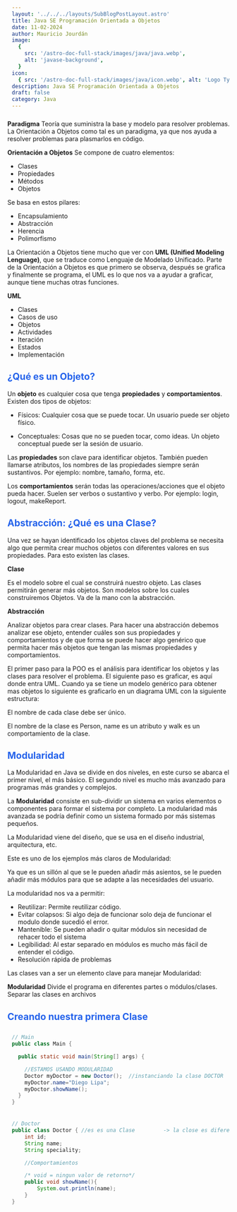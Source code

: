 ```yaml
---
layout: '../../../layouts/SubBlogPostLayout.astro'
title: Java SE Programación Orientada a Objetos
date: 11-02-2024
author: Mauricio Jourdán
image:
  {
    src: '/astro-doc-full-stack/images/java/java.webp',
    alt: 'javase-background',
  }
icon:
  { src: '/astro-doc-full-stack/images/java/icon.webp', alt: 'Logo Typescript' }
description: Java SE Programación Orientada a Objetos
draft: false
category: Java
---
```


**Paradigma** Teoría que suministra la base y modelo para resolver problemas. La Orientación a Objetos como tal es un paradigma, ya que nos ayuda a resolver problemas para plasmarlos en código.

**Orientación a Objetos** Se compone de cuatro elementos:

- Clases
- Propiedades
- Métodos
- Objetos

Se basa en estos pilares:

- Encapsulamiento
- Abstracción
- Herencia
- Polimorfismo

La Orientación a Objetos tiene mucho que ver con **UML (Unified Modeling Lenguage)**, que se traduce como Lenguaje de Modelado Unificado. Parte de la Orientación a Objetos es que primero se observa, después se grafica y finalmente se programa, el UML es lo que nos va a ayudar a graficar, aunque tiene muchas otras funciones.

**UML**

- Clases
- Casos de uso
- Objetos
- Actividades
- Iteración
- Estados
- Implementación

## ¿Qué es un Objeto?

Un **objeto** es cualquier cosa que tenga **propiedades** y **comportamientos**. Existen dos tipos de objetos:

- Físicos: Cualquier cosa que se puede tocar. Un usuario puede ser objeto físico.

- Conceptuales: Cosas que no se pueden tocar, como ideas. Un objeto conceptual puede ser la sesión de usuario.

Las **propiedades** son clave para identificar objetos. También pueden llamarse atributos, los nombres de las propiedades siempre serán sustantivos. Por ejemplo: nombre, tamaño, forma, etc.

Los **comportamientos** serán todas las operaciones/acciones que el objeto pueda hacer. Suelen ser verbos o sustantivo y verbo. Por ejemplo: login, logout, makeReport.

## Abstracción: ¿Qué es una Clase?

Una vez se hayan identificado los objetos claves del problema se necesita algo que permita crear muchos objetos con diferentes valores en sus propiedades. Para esto existen las clases.

**Clase**

Es el modelo sobre el cual se construirá nuestro objeto. Las clases permitirán generar más objetos. Son modelos sobre los cuales construiremos Objetos. Va de la mano con la abstracción.

**Abstracción**

Analizar objetos para crear clases. Para hacer una abstracción debemos analizar ese objeto, entender cuáles son sus propiedades y comportamientos y de que forma se puede hacer algo genérico que permita hacer más objetos que tengan las mismas propiedades y comportamientos.

El primer paso para la POO es el análisis para identificar los objetos y las clases para resolver el problema. El siguiente paso es graficar, es aquí donde entra UML. Cuando ya se tiene un modelo genérico para obtener mas objetos lo siguiente es graficarlo en un diagrama UML con la siguiente estructura:

El nombre de cada clase debe ser único.

El nombre de la clase es Person, name es un atributo y walk es un comportamiento de la clase.

## Modularidad

La Modularidad en Java se divide en dos niveles, en este curso se abarca el primer nivel, el más básico. El segundo nivel es mucho más avanzado para programas más grandes y complejos.

La **Modularidad** consiste en sub-dividir un sistema en varios elementos o componentes para formar el sistema por completo. La modularidad más avanzada se podría definir como un sistema formado por más sistemas pequeños.

La Modularidad viene del diseño, que se usa en el diseño industrial, arquitectura, etc.

Este es uno de los ejemplos más claros de Modularidad:

Ya que es un sillón al que se le pueden añadir más asientos, se le pueden añadir más módulos para que se adapte a las necesidades del usuario.

La modularidad nos va a permitir:

- Reutilizar: Permite reutilizar código.
- Evitar colapsos: Si algo deja de funcionar solo deja de funcionar el modulo donde sucedió el error.
- Mantenible: Se pueden añadir o quitar módulos sin necesidad de rehacer todo el sistema
- Legibilidad: Al estar separado en módulos es mucho más fácil de entender el código.
- Resolución rápida de problemas

Las clases van a ser un elemento clave para manejar Modularidad:

**Modularidad** Divide el programa en diferentes partes o módulos/clases. Separar las clases en archivos

## Creando nuestra primera Clase

```java
// Main
public class Main {

  public static void main(String[] args) {

    //ESTAMOS USANDO MODULARIDAD
    Doctor myDoctor = new Doctor();  //instanciando la clase DOCTOR
    myDoctor.name="Diego Lipa";
    myDoctor.showName();
  }
}
```

```java
// Doctor
public class Doctor { //es es una Clase         -> la close es diferende a un objeto
    int id;
    String name;
    String speciality;

    //Comportamientos

    /* void = ningun valor de retorno*/
    public void showName(){
        System.out.println(name);
    }
}
```

<style>
  h1 { color: #713f12; }
  h2 { color: #2563eb; }
  h3 { color: #a855f7; }
  img {
    width: 100%;
    height: 100%;
    object-fit: cover;
  }
  pre {
    padding: 10px;
  }
    table {
    border-collapse: collapse; /* Elimina el espacio entre las celdas */
    width: 100%; /* Ancho de la tabla */
    margin: 0 auto; /* Centrar la tabla */
    text-align: center;
  }

  th, td {
    border: 1px solid #ddd; /* Borde de las celdas */
    padding: 8px; /* Relleno de las celdas */
    /* text-align: left;  */
  }

  th {
    background-color: #f2f2f2; /* Color de fondo del encabezado */
    font-weight: bold; /* Peso de la fuente del encabezado */
  }

  tr:nth-child(even) {
    background-color: #f9f9f9; /* Color de fondo de las filas pares */
  }  
</style>
